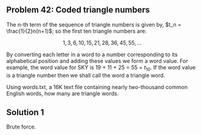 ## Problem 42: Coded triangle numbers

The n-th term of the sequence of triangle numbers is given by, $t_n = \frac{1}{2}n(n+1)$; so the first ten triangle numbers are:

$$
1, 3, 6, 10, 15, 21, 28, 36, 45, 55, ...
$$

By converting each letter in a word to a number corresponding to its
alphabetical position and adding these values we form a word value. For
example, the word value for SKY is 19 + 11 + 25 = 55 = $t_10$. If the word
value is a triangle number then we shall call the word a triangle word.

Using words.txt, a 16K text file containing nearly two-thousand common English
words, how many are triangle words.


## Solution 1

Brute force.
